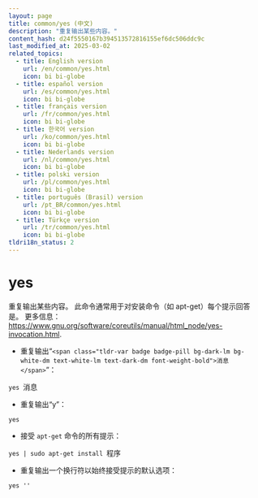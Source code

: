 ```yaml
---
layout: page
title: common/yes (中文)
description: "重复输出某些内容。"
content_hash: d24f5550167b394513572816155ef6dc506ddc9c
last_modified_at: 2025-03-02
related_topics:
  - title: English version
    url: /en/common/yes.html
    icon: bi bi-globe
  - title: español version
    url: /es/common/yes.html
    icon: bi bi-globe
  - title: français version
    url: /fr/common/yes.html
    icon: bi bi-globe
  - title: 한국어 version
    url: /ko/common/yes.html
    icon: bi bi-globe
  - title: Nederlands version
    url: /nl/common/yes.html
    icon: bi bi-globe
  - title: polski version
    url: /pl/common/yes.html
    icon: bi bi-globe
  - title: português (Brasil) version
    url: /pt_BR/common/yes.html
    icon: bi bi-globe
  - title: Türkçe version
    url: /tr/common/yes.html
    icon: bi bi-globe
tldri18n_status: 2
---
```

# yes

重复输出某些内容。
此命令通常用于对安装命令（如 apt-get）每个提示回答是。
更多信息：<https://www.gnu.org/software/coreutils/manual/html_node/yes-invocation.html>.

- 重复输出“`<span class="tldr-var badge badge-pill bg-dark-lm bg-white-dm text-white-lm text-dark-dm font-weight-bold">消息</span>`”：

`yes `<span class="tldr-var badge badge-pill bg-dark-lm bg-white-dm text-white-lm text-dark-dm font-weight-bold">消息</span>

- 重复输出“y”：

`yes`

- 接受 `apt-get` 命令的所有提示：

`yes | sudo apt-get install `<span class="tldr-var badge badge-pill bg-dark-lm bg-white-dm text-white-lm text-dark-dm font-weight-bold">程序</span>

- 重复输出一个换行符以始终接受提示的默认选项：

`yes ''`

